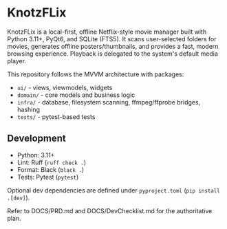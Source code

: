 # KnotzFLix

KnotzFLix is a local-first, offline Netflix-style movie manager built with Python 3.11+, PyQt6, and SQLite (FTS5). It scans user-selected folders for movies, generates offline posters/thumbnails, and provides a fast, modern browsing experience. Playback is delegated to the system's default media player.

This repository follows the MVVM architecture with packages:
- `ui/` - views, viewmodels, widgets
- `domain/` - core models and business logic
- `infra/` - database, filesystem scanning, ffmpeg/ffprobe bridges, hashing
- `tests/` - pytest-based tests

## Development

- Python: 3.11+
- Lint: Ruff (`ruff check .`)
- Format: Black (`black .`)
- Tests: Pytest (`pytest`)

Optional dev dependencies are defined under `pyproject.toml` (`pip install .[dev]`).

Refer to DOCS/PRD.md and DOCS/DevChecklist.md for the authoritative plan.
